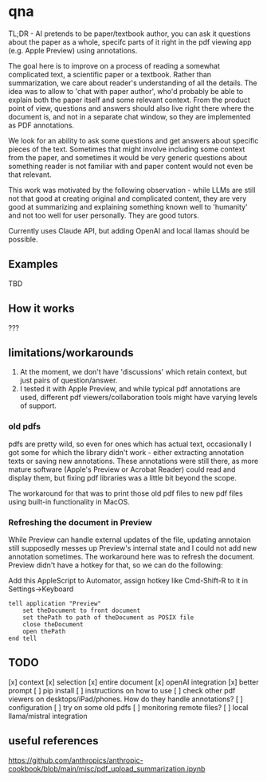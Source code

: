 # qna

TL;DR - AI pretends to be paper/textbook author, you can ask it questions about the paper as a whole, specifc parts of it right in the pdf viewing app (e.g. Apple Preview) using annotations.

The goal here is to improve on a process of reading a somewhat complicated text, a scientific paper or a textbook. Rather than summarization, we care about reader's understanding of all the details. The idea was to allow to 'chat with paper author', who'd probably be able to explain both the paper itself and some relevant context. From the product point of view, questions and answers should also live right there where the document is, and not in a separate chat window, so they are implemented as PDF annotations.

We look for an ability to ask some questions and get answers about specific pieces of the text. Sometimes that might involve including some context from the paper, and sometimes it would be very generic questions about something reader is not familiar with and paper content would not even be that relevant.

This work was motivated by the following observation - while LLMs are still not that good at creating original and complicated content, they are very good at summarizing and explaining something known well to 'humanity' and not too well for user personally. They are good tutors.

Currently uses Claude API, but adding OpenAI and local llamas should be possible.

## Examples

TBD

## How it works

???

## limitations/workarounds

1. At the moment, we don't have 'discussions' which retain context, but just pairs of question/answer.
2. I tested it with Apple Preview, and while typical pdf annotations are used, different pdf viewers/collaboration tools might have varying levels of support.

### old pdfs

pdfs are pretty wild, so even for ones which has actual text, occasionally I got some for which the library didn't work - either extracting annotation texts or saving new annotations. These annotations were still there, as more mature software (Apple's Preview or Acrobat Reader) could read and display them, but fixing pdf libraries was a little bit beyond the scope. 

The workaround for that was to print those old pdf files to new pdf files using built-in functionality in MacOS.

### Refreshing the document in Preview

While Preview can handle external updates of the file, updating annotaion still supposedly messes up Preview's internal state and I could not add new annotation sometimes. The workaround here was to refresh the document. Preview didn't have a hotkey for that, so we can do the following: 

Add this AppleScript to Automator, assign hotkey like Cmd-Shift-R to it in Settings->Keyboard

```
tell application "Preview"
	set theDocument to front document
	set thePath to path of theDocument as POSIX file
	close theDocument
	open thePath
end tell
```

## TODO

[x] context
	[x] selection
	[x] entire document
[x] openAI integration
[x] better prompt
[ ] pip install
[ ] instructions on how to use
[ ] check other pdf viewers on desktops/iPad/phones. How do they handle annotations?
[ ] configuration
[ ] try on some old pdfs
[ ] monitoring remote files?
[ ] local llama/mistral integration

## useful references

https://github.com/anthropics/anthropic-cookbook/blob/main/misc/pdf_upload_summarization.ipynb

